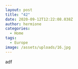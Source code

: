 ```yaml
---
layout: post
title: "42"
date: 2020-09-12T12:22:08.038Z
author: hermione
categories:
  - Home
tags:
  - Europe
image: /assets/uploads/16.jpg
---
```

adf